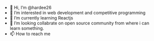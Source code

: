 - 👋 Hi, I’m @hardee26
- 👀 I’m interested in web development and competitive programming
- 🌱 I’m currently learning Reactjs 
- 💞️ I’m looking collabrate on open source community from where i can learn something.
- 📫 How to reach me 

<!---
hardee26/hardee26 is a ✨ special ✨ repository because its `README.md` (this file) appears on your GitHub profile.
You can click the Preview link to take a look at your changes.
--->
